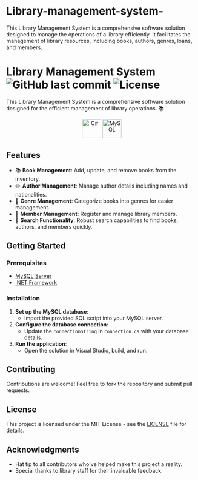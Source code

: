 # Library-management-system-
This Library Management System is a comprehensive software solution designed to manage the operations of a library efficiently. It facilitates the management of library resources, including books, authors, genres, loans, and members.

# Library Management System ![GitHub last commit](https://img.shields.io/github/last-commit/username/repository?color=green&style=flat-square) ![License](https://img.shields.io/github/license/username/repository?color=blue&style=flat-square)

This Library Management System is a comprehensive software solution designed for the efficient management of library operations. 📚

<p align="center">
  <img alt="C#" src="[URL_TO_YOUR_CSHARP_ICON](https://www.google.com/url?sa=i&url=https%3A%2F%2Fwww.pngegg.com%2Fen%2Fpng-eduyx&psig=AOvVaw2qhfCaKs45cTUBSPkT1WCJ&ust=1711210021004000&source=images&cd=vfe&opi=89978449&ved=0CBIQjRxqFwoTCMi5_pygiIUDFQAAAAAdAAAAABAE)" width="50" height="50"/>
  <img alt="MySQL" src="URL_TO_YOUR_MYSQL_ICON" width="50" height="50"/>
  <!-- Add more icons here -->
</p>

## Features

- :books: **Book Management**: Add, update, and remove books from the inventory.
- :pencil2: **Author Management**: Manage author details including names and nationalities.
- :bookmark_tabs: **Genre Management**: Categorize books into genres for easier management.
- :busts_in_silhouette: **Member Management**: Register and manage library members.
- :mag_right: **Search Functionality**: Robust search capabilities to find books, authors, and members quickly.

## Getting Started

### Prerequisites

- [MySQL Server](https://dev.mysql.com/downloads/mysql/)
- [.NET Framework](https://dotnet.microsoft.com/download/dotnet-framework)

### Installation

1. **Set up the MySQL database**:
   - Import the provided SQL script into your MySQL server.
2. **Configure the database connection**:
   - Update the `connectionString` in `connection.cs` with your database details.
3. **Run the application**:
   - Open the solution in Visual Studio, build, and run.

## Contributing

Contributions are welcome! Feel free to fork the repository and submit pull requests.

## License

This project is licensed under the MIT License - see the [LICENSE](LICENSE) file for details.

## Acknowledgments

- Hat tip to all contributors who've helped make this project a reality.
- Special thanks to library staff for their invaluable feedback.

